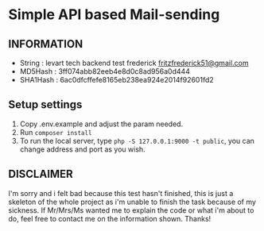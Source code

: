 # Simple API based Mail-sending

## INFORMATION

-   String : levart tech backend test frederick fritzfrederick51@gmail.com
-   MD5Hash : 3ff074abb82eeb4e8d0c8ad956a0d444
-   SHA1Hash : 6ac0dfcffefe8165eb238ea924e2014f92601fd2

## Setup settings

1. Copy .env.example and adjust the param needed.
2. Run `composer install`
3. To run the local server, type `php -S 127.0.0.1:9000 -t public`, you can change address and port as you wish.

## DISCLAIMER

I'm sorry and i felt bad because this test hasn't finished, this is just a skeleton of the whole project as i'm unable to finish the task because of my sickness.
If Mr/Mrs/Ms wanted me to explain the code or what i'm about to do, feel free to contact me on the information shown. Thanks!
